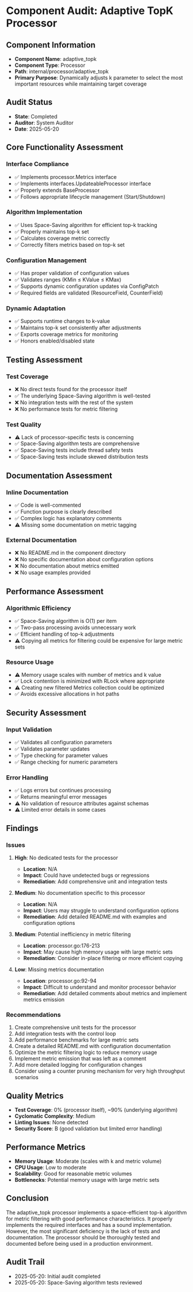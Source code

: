 # Component Audit: Adaptive TopK Processor

## Component Information
- **Component Name**: adaptive_topk
- **Component Type**: Processor
- **Path**: internal/processor/adaptive_topk
- **Primary Purpose**: Dynamically adjusts k parameter to select the most important resources while maintaining target coverage

## Audit Status
- **State**: Completed
- **Auditor**: System Auditor
- **Date**: 2025-05-20

## Core Functionality Assessment

### Interface Compliance
- ✅ Implements processor.Metrics interface
- ✅ Implements interfaces.UpdateableProcessor interface
- ✅ Properly extends BaseProcessor
- ✅ Follows appropriate lifecycle management (Start/Shutdown)

### Algorithm Implementation
- ✅ Uses Space-Saving algorithm for efficient top-k tracking
- ✅ Properly maintains top-k set
- ✅ Calculates coverage metric correctly
- ✅ Correctly filters metrics based on top-k set

### Configuration Management
- ✅ Has proper validation of configuration values
- ✅ Validates ranges (KMin ≤ KValue ≤ KMax)
- ✅ Supports dynamic configuration updates via ConfigPatch
- ✅ Required fields are validated (ResourceField, CounterField)

### Dynamic Adaptation
- ✅ Supports runtime changes to k-value
- ✅ Maintains top-k set consistently after adjustments
- ✅ Exports coverage metrics for monitoring
- ✅ Honors enabled/disabled state

## Testing Assessment

### Test Coverage
- ❌ No direct tests found for the processor itself
- ✅ The underlying Space-Saving algorithm is well-tested
- ❌ No integration tests with the rest of the system
- ❌ No performance tests for metric filtering

### Test Quality
- ⚠️ Lack of processor-specific tests is concerning
- ✅ Space-Saving algorithm tests are comprehensive
- ✅ Space-Saving tests include thread safety tests
- ✅ Space-Saving tests include skewed distribution tests

## Documentation Assessment

### Inline Documentation
- ✅ Code is well-commented
- ✅ Function purpose is clearly described
- ✅ Complex logic has explanatory comments
- ⚠️ Missing some documentation on metric tagging

### External Documentation
- ❌ No README.md in the component directory
- ❌ No specific documentation about configuration options
- ❌ No documentation about metrics emitted
- ❌ No usage examples provided

## Performance Assessment

### Algorithmic Efficiency
- ✅ Space-Saving algorithm is O(1) per item
- ✅ Two-pass processing avoids unnecessary work
- ✅ Efficient handling of top-k adjustments
- ⚠️ Copying all metrics for filtering could be expensive for large metric sets

### Resource Usage
- ⚠️ Memory usage scales with number of metrics and k value
- ✅ Lock contention is minimized with RLock where appropriate
- ⚠️ Creating new filtered Metrics collection could be optimized
- ✅ Avoids excessive allocations in hot paths

## Security Assessment

### Input Validation
- ✅ Validates all configuration parameters
- ✅ Validates parameter updates
- ✅ Type checking for parameter values
- ✅ Range checking for numeric parameters

### Error Handling
- ✅ Logs errors but continues processing
- ✅ Returns meaningful error messages
- ⚠️ No validation of resource attributes against schemas
- ⚠️ Limited error details in some cases

## Findings

### Issues
1. **High**: No dedicated tests for the processor
   - **Location**: N/A
   - **Impact**: Could have undetected bugs or regressions
   - **Remediation**: Add comprehensive unit and integration tests

2. **Medium**: No documentation specific to this processor
   - **Location**: N/A
   - **Impact**: Users may struggle to understand configuration options
   - **Remediation**: Add detailed README.md with examples and configuration options

3. **Medium**: Potential inefficiency in metric filtering
   - **Location**: processor.go:176-213
   - **Impact**: May cause high memory usage with large metric sets
   - **Remediation**: Consider in-place filtering or more efficient copying

4. **Low**: Missing metrics documentation
   - **Location**: processor.go:92-94
   - **Impact**: Difficult to understand and monitor processor behavior
   - **Remediation**: Add detailed comments about metrics and implement metrics emission

### Recommendations
1. Create comprehensive unit tests for the processor
2. Add integration tests with the control loop
3. Add performance benchmarks for large metric sets
4. Create a detailed README.md with configuration documentation
5. Optimize the metric filtering logic to reduce memory usage
6. Implement metric emission that was left as a comment
7. Add more detailed logging for configuration changes
8. Consider using a counter pruning mechanism for very high throughput scenarios

## Quality Metrics
- **Test Coverage**: 0% (processor itself), ~90% (underlying algorithm)
- **Cyclomatic Complexity**: Medium
- **Linting Issues**: None detected
- **Security Score**: B (good validation but limited error handling)

## Performance Metrics
- **Memory Usage**: Moderate (scales with k and metric volume)
- **CPU Usage**: Low to moderate
- **Scalability**: Good for reasonable metric volumes
- **Bottlenecks**: Potential memory usage with large metric sets

## Conclusion
The adaptive_topk processor implements a space-efficient top-k algorithm for metric filtering with good performance characteristics. It properly implements the required interfaces and has a sound implementation. However, the most significant deficiency is the lack of tests and documentation. The processor should be thoroughly tested and documented before being used in a production environment.

## Audit Trail
- 2025-05-20: Initial audit completed
- 2025-05-20: Space-Saving algorithm tests reviewed
